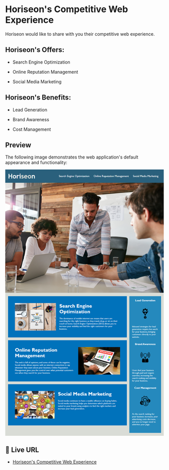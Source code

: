 # Horiseon's Competitive Web Experience

Horiseon would like to share with you their competitive web experience.

## Horiseon's Offers:

* Search Engine Optimization

* Online Reputation Management

* Social Media Marketing

## Horiseon's Benefits:

* Lead Generation

* Brand Awareness

* Cost Management

## Preview

The following image demonstrates the web application's default appearance and functionality:

![Screenshot of live URL](./assets/images/webpage-demo.jpg)


## 📝 Live URL

* [Horiseon's Competitive Web Experience](https://kcaseychamberlain.github.io/Horiseon-Competitive-Web-Experience/)
